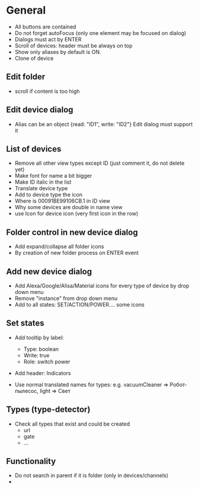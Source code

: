 # General
- All buttons are contained
- Do not forget autoFocus (only one element may be focused on dialog)
- Dialogs must act by ENTER
- Scroll of devices: header must be always on top
- Show only aliases by default is ON.
- Clone of device

## Edit folder
- scroll if content is too high
## Edit device dialog
- Alias can be an object {read: "ID1", write: "ID2"} 
  Edit dialog must support it

## List of devices
- Remove all other view types except ID (just comment it, do not delete yet)
- Make font for name a bit bigger
- Make ID italic in the list
- Translate device type
- Add to device type the icon
- Where is 00091BE99106CB.1 in ID view
- Why some devices are double in name view
- use Icon for device icon (very first icon in the row)

## Folder control in new device dialog
- Add expand/collapse all folder icons
- By creation of new folder process on ENTER event

## Add new device dialog
- Add Alexa/Google/Alisa/Material icons for every type of device by drop down menu
- Remove "instance" from drop down menu
- Add to all states: SET/ACTION/POWER.... some icons
## Set states
- Add tooltip by label: 
    - Type: boolean
    - Write: true
    - Role: switch power

- Add header: Indicators
- Use normal translated names for types: e.g. vacuumCleaner => Робот-пылесос, light => Свет

## Types (type-detector)
- Check all types that exist and could be created
    - url
    - gate
    - ...

## Functionality
- Do not search in parent if it is folder (only in devices/channels)
- 


